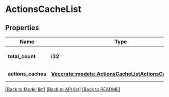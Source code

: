 # ActionsCacheList

## Properties

Name | Type | Description | Notes
------------ | ------------- | ------------- | -------------
**total_count** | **i32** | Total number of caches | 
**actions_caches** | [**Vec<crate::models::ActionsCacheListActionsCachesInner>**](actions_cache_list_actions_caches_inner.md) | Array of caches | 

[[Back to Model list]](../README.md#documentation-for-models) [[Back to API list]](../README.md#documentation-for-api-endpoints) [[Back to README]](../README.md)


